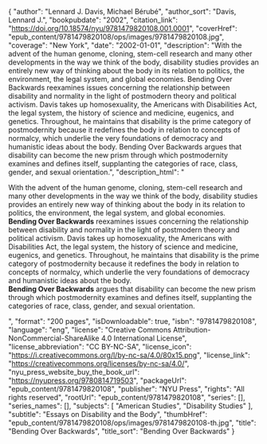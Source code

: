 {
  "author": "Lennard J. Davis, Michael Bérubé",
  "author_sort": "Davis, Lennard J.",
  "bookpubdate": "2002",
  "citation_link": "https://doi.org/10.18574/nyu/9781479820108.001.0001",
  "coverHref": "epub_content/9781479820108/ops/images/9781479820108.jpg",
  "coverage": "New York",
  "date": "2002-01-01",
  "description": "With the advent of the human genome, cloning, stem-cell research and many other developments in the way we think of the body, disability studies provides an entirely new way of thinking about the body in its relation to politics, the environment, the legal system, and global economies. Bending Over Backwards reexamines issues concerning the relationship between disability and normality in the light of postmodern theory and political activism.  Davis takes up homosexuality, the Americans with Disabilities Act, the legal system, the history of science and medicine, eugenics, and genetics.  Throughout, he maintains that disability is the prime category of postmodernity because it redefines the body in relation to concepts of normalcy, which underlie the very foundations of democracy and humanistic ideas about the body. Bending Over Backwards argues that disability can become the new prism through which postmodernity examines and defines itself, supplanting the categories of race, class, gender, and sexual orientation.",
  "description_html": "<p>With the advent of the human genome, cloning, stem-cell research and many other developments in the way we think of the body, disability studies provides an entirely new way of thinking about the body in its relation to politics, the environment, the legal system, and global economies.<br> <b>Bending Over Backwards</b> reexamines issues concerning the relationship between disability and normality in the light of postmodern theory and political activism.  Davis takes up homosexuality, the Americans with Disabilities Act, the legal system, the history of science and medicine, eugenics, and genetics.  Throughout, he maintains that disability is the prime category of postmodernity because it redefines the body in relation to concepts of normalcy, which underlie the very foundations of democracy and humanistic ideas about the body.<br> <b>Bending Over Backwards</b> argues that disability can become the new prism through which postmodernity examines and defines itself, supplanting the categories of race, class, gender, and sexual orientation.</p>",
  "format": "200 pages",
  "isDownloadable": true,
  "isbn": "9781479820108",
  "language": "eng",
  "license": "Creative Commons Attribution-NonCommercial-ShareAlike 4.0 International License",
  "license_abbreviation": "CC BY-NC-SA",
  "license_icon": "https://i.creativecommons.org/l/by-nc-sa/4.0/80x15.png",
  "license_link": "https://creativecommons.org/licenses/by-nc-sa/4.0/",
  "nyu_press_website_buy_the_book_url": "https://nyupress.org/9780814719503",
  "packageUrl": "epub_content/9781479820108",
  "publisher": "NYU Press",
  "rights": "All rights reserved",
  "rootUrl": "epub_content/9781479820108",
  "series": [],
  "series_names": [],
  "subjects": [
    "American Studies",
    "Disability Studies"
  ],
  "subtitle": "Essays on Disability and the Body",
  "thumbHref": "epub_content/9781479820108/ops/images/9781479820108-th.jpg",
  "title": "Bending Over Backwards",
  "title_sort": "Bending Over Backwards"
}
